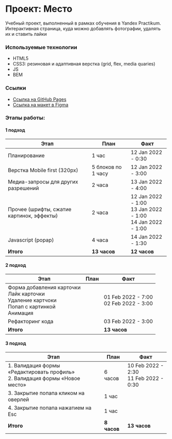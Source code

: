 # Проект: Место

 Учебный проект, выполненный в рамках обучения в Yandex Practikum. Интерактивная страница, куда можно добавлять фотографии, удалять их и ставить лайки


### Используемые технологии  

* HTML5
* CSS3: резиновая и адаптивная верстка (grid, flex, media quaries)
* JS
* BEM

### Ссылки 

* [Cсылка на GitHub Pages](https://ali-gator.github.io/mesto/)
* [Ссылка на макет в Figma](https://www.figma.com/file/2cn9N9jSkmxD84oJik7xL7/JavaScript.-Sprint-4?node-id=0%3A1)


### Этапы работы:

#### 1 подход

|Этап|План|Факт|
|--|--|--|
|Планирование|1 час|12 Jan 2022 - 0:30|
|Верстка Mobile first (320px)|5 блоков по 1 часу|12 Jan 2022 - 3:00|
|Медиа-запросы для других разрешений|2 часа|13 Jan 2022 - 4:00|
|Прочее (шрифты, сжатие картинок, эффекты)|2 часа|12 Jan 2022 - 1:00 <br> 13 Jan 2022 - 1:00 <br> 14 Jan 2022 - 1:00|
|Javascript (popap)|4 часа|14 Jan 2022 - 1:30|
|**Итого**|**13 часов**|**12 часов**|

#### 2 подход

|Этап|План|Факт|
|--|--|--|
|Форма добавления карточки <br> Лайк карточки <br> Удаление картчоки <br> Попап с картинкой <br> Анимация||01 Feb 2022 - 7:00 <br> 02 Feb 2022 - 3:00|
|Рефакторинг кода||03 Feb 2022 - 3:00|
|**Итого**||**13 часов**|

#### 3 подход

|Этап|План|Факт|
|--|--|--|
|1. Валидация формы «Редактировать профиль» <br> 2. Валидация формы «Новое место»|6 часов|10 Feb 2022 - 2:30 <br> 11 Feb 2022 - 0:30|
|3. Закрытие попапа кликом на оверлей|1 час||
|4. Закрытие попапа нажатием на Esc|1 час||
|**Итого**|**8 часов**|**13 часов**|